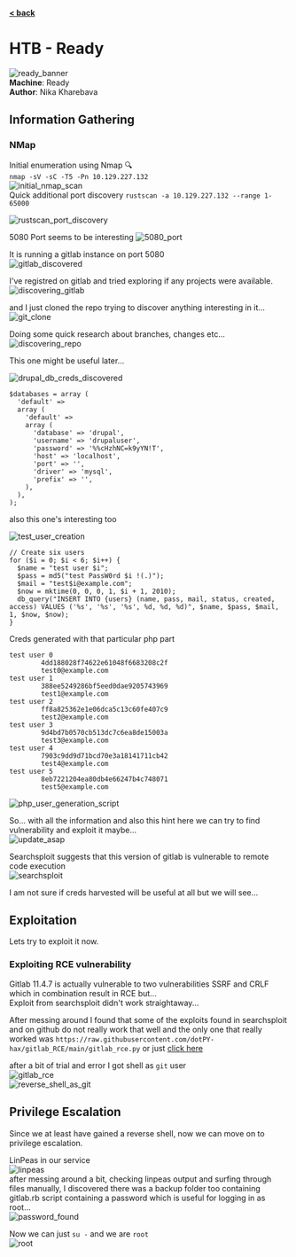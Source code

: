 [**< back**](/README.md)

# HTB - Ready

![ready_banner](/_storage/_img/_pentest_labs/_htb/ready/ready_banner.jpg)  
**Machine**: Ready  
**Author**: Nika Kharebava  

## Information Gathering  
### NMap  
Initial enumeration using Nmap :mag:  
`nmap -sV -sC -T5 -Pn 10.129.227.132`  
![initial_nmap_scan](/_storage/_img/_pentest_labs/_htb/ready/initial_nmap_scan.png)  
Quick additional port discovery
`rustscan -a 10.129.227.132 --range 1-65000 `  

![rustscan_port_discovery](/_storage/_img/_pentest_labs/_htb/ready/rustscan_port_discovery.png)  

5080 Port seems to be interesting
![5080_port](/_storage/_img/_pentest_labs/_htb/ready/5080_port.png)  

It is running a gitlab instance on port 5080  
![gitlab_discovered](/_storage/_img/_pentest_labs/_htb/ready/gitlab_discovered.png)  

I've registred on gitlab and tried exploring if any projects were available.  
![discovering_gitlab](/_storage/_img/_pentest_labs/_htb/ready/discovering_gitlab.png)  

and I just cloned the repo trying to discover anything interesting in it...  
![git_clone](/_storage/_img/_pentest_labs/_htb/ready/git_clone.png)  

Doing some quick research about branches, changes etc...  
![discovering_repo](/_storage/_img/_pentest_labs/_htb/ready/discovering_repo.png)  

This one might be useful later...  

![drupal_db_creds_discovered](/_storage/_img/_pentest_labs/_htb/ready/drupal_db_creds.png)  

```
$databases = array (
  'default' => 
  array (
    'default' => 
    array (
      'database' => 'drupal',
      'username' => 'drupaluser',
      'password' => '%%cHzhNC=k9yYN!T',
      'host' => 'localhost',
      'port' => '',
      'driver' => 'mysql',
      'prefix' => '',
    ),
  ),
);
```

also this one's interesting too  

![test_user_creation](/_storage/_img/_pentest_labs/_htb/ready/test_user_creation.png)  

```
// Create six users
for ($i = 0; $i < 6; $i++) {
  $name = "test user $i";
  $pass = md5("test PassW0rd $i !(.)");
  $mail = "test$i@example.com";
  $now = mktime(0, 0, 0, 1, $i + 1, 2010);
  db_query("INSERT INTO {users} (name, pass, mail, status, created, access) VALUES ('%s', '%s', '%s', %d, %d, %d)", $name, $pass, $mail, 1, $now, $now);
}
```

Creds generated with that particular php part
```
test user 0
        4dd188028f74622e61048f6683208c2f
        test0@example.com
test user 1
        388ee5249286bf5eed0dae9205743969
        test1@example.com
test user 2
        ff8a825362e1e06dca5c13c60fe407c9
        test2@example.com
test user 3
        9d4bd7b0570cb513dc7c6ea8de15003a
        test3@example.com
test user 4
        7903c9dd9d71bcd70e3a18141711cb42
        test4@example.com
test user 5
        8eb7221204ea80db4e66247b4c748071
        test5@example.com
```

![php_user_generation_script](/_storage/_img/_pentest_labs/_htb/ready/php_user_generation_script.png)  

So... with all the information and also this hint here we can try to find vulnerability and exploit it maybe...  
![update_asap](/_storage/_img/_pentest_labs/_htb/ready/update_asap.png)  

Searchsploit suggests that this version of gitlab is vulnerable to remote code execution  
![searchsploit](/_storage/_img/_pentest_labs/_htb/ready/searchsploit.png)  
 
I am not sure if creds harvested will be useful at all but we will see...  

## Exploitation

Lets try to exploit it now.  

### Exploiting RCE vulnerability  

Gitlab 11.4.7 is actually vulnerable to two vulnerabilities SSRF and CRLF which in combination result in RCE but...  
Exploit from searchsploit didn't work straightaway...   

After messing around I found that some of the exploits found in searchsploit and on github do not really work that well and the only one that really worked was `https://raw.githubusercontent.com/dotPY-hax/gitlab_RCE/main/gitlab_rce.py` or just [click here](/_storage/download/_pentest_labs/_htb/ready/gitlab_rce.py)  

after a bit of trial and error I got shell as `git` user  
![gitlab_rce](/_storage/_img/_pentest_labs/_htb/ready/gitlab_rce.png)  
![reverse_shell_as_git](/_storage/_img/_pentest_labs/_htb/ready/reverse_shell_as_git.png)  

## Privilege Escalation  

Since we at least have gained a reverse shell, now we can move on to privilege escalation.  

LinPeas in our service  
![linpeas](/_storage/_img/_pentest_labs/_htb/ready/linpeas.png)  
after messing around a bit, checking linpeas output and surfing through files manually, I discovered there was a backup folder too containing gitlab.rb script containing a password which is useful for logging in as root...  
![password_found](/_storage/_img/_pentest_labs/_htb/ready/password_found.png)  

Now we can just `su -` and we are `root`  
![root](/_storage/_img/_pentest_labs/_htb/ready/root.png)  

